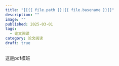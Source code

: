 ```yaml
---
title: "[[{{ file.path }}|{{ file.basename }}]]"
description: ""
image: ""
published: 2025-03-01
tags:
  - 论文阅读
category: 论文阅读
draft: true
---
```

这是pdf模班
